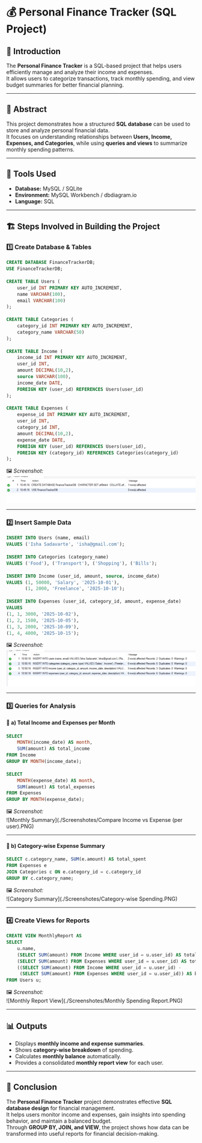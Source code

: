 # 💰 Personal Finance Tracker (SQL Project)

## 📖 Introduction
The **Personal Finance Tracker** is a SQL-based project that helps users efficiently manage and analyze their income and expenses.  
It allows users to categorize transactions, track monthly spending, and view budget summaries for better financial planning.

---

## 🧩 Abstract
This project demonstrates how a structured **SQL database** can be used to store and analyze personal financial data.  
It focuses on understanding relationships between **Users, Income, Expenses, and Categories**, while using **queries and views** to summarize monthly spending patterns.

---

## 🧰 Tools Used
- **Database:** MySQL / SQLite  
- **Environment:** MySQL Workbench / dbdiagram.io  
- **Language:** SQL  

---

## 🏗️ Steps Involved in Building the Project

### 1️⃣ Create Database & Tables
```sql
CREATE DATABASE FinanceTrackerDB;
USE FinanceTrackerDB;

CREATE TABLE Users (
    user_id INT PRIMARY KEY AUTO_INCREMENT,
    name VARCHAR(100),
    email VARCHAR(100)
);

CREATE TABLE Categories (
    category_id INT PRIMARY KEY AUTO_INCREMENT,
    category_name VARCHAR(50)
);

CREATE TABLE Income (
    income_id INT PRIMARY KEY AUTO_INCREMENT,
    user_id INT,
    amount DECIMAL(10,2),
    source VARCHAR(100),
    income_date DATE,
    FOREIGN KEY (user_id) REFERENCES Users(user_id)
);

CREATE TABLE Expenses (
    expense_id INT PRIMARY KEY AUTO_INCREMENT,
    user_id INT,
    category_id INT,
    amount DECIMAL(10,2),
    expense_date DATE,
    FOREIGN KEY (user_id) REFERENCES Users(user_id),
    FOREIGN KEY (category_id) REFERENCES Categories(category_id)
);
```

🖼️ *Screenshot:*  
![Database Schema](./Screenshotes/Create_database.PNG)

---

### 2️⃣ Insert Sample Data
```sql
INSERT INTO Users (name, email)
VALUES ('Isha Sadavarte', 'isha@gmail.com');

INSERT INTO Categories (category_name)
VALUES ('Food'), ('Transport'), ('Shopping'), ('Bills');

INSERT INTO Income (user_id, amount, source, income_date)
VALUES (1, 50000, 'Salary', '2025-10-01'),
       (1, 2000, 'Freelance', '2025-10-10');

INSERT INTO Expenses (user_id, category_id, amount, expense_date)
VALUES 
(1, 1, 3000, '2025-10-02'),
(1, 2, 1500, '2025-10-05'),
(1, 3, 2000, '2025-10-09'),
(1, 4, 4000, '2025-10-15');
```

🖼️ *Screenshot:*  
![Inserted Data](./Screenshotes/Insert_data.PNG)

---

### 3️⃣ Queries for Analysis

#### 🔹 a) Total Income and Expenses per Month
```sql
SELECT 
    MONTH(income_date) AS month, 
    SUM(amount) AS total_income
FROM Income
GROUP BY MONTH(income_date);

SELECT 
    MONTH(expense_date) AS month, 
    SUM(amount) AS total_expenses
FROM Expenses
GROUP BY MONTH(expense_date);
```
🖼️ *Screenshot:*  
![Monthly Summary](./Screenshotes/Compare Income vs Expense (per user).PNG)

---

#### 🔹 b) Category-wise Expense Summary
```sql
SELECT c.category_name, SUM(e.amount) AS total_spent
FROM Expenses e
JOIN Categories c ON e.category_id = c.category_id
GROUP BY c.category_name;
```
🖼️ *Screenshot:*  
![Category Summary](./Screenshotes/Category-wise Spending.PNG)

---

### 4️⃣ Create Views for Reports
```sql
CREATE VIEW MonthlyReport AS
SELECT 
    u.name,
    (SELECT SUM(amount) FROM Income WHERE user_id = u.user_id) AS total_income,
    (SELECT SUM(amount) FROM Expenses WHERE user_id = u.user_id) AS total_expense,
    ((SELECT SUM(amount) FROM Income WHERE user_id = u.user_id) -
     (SELECT SUM(amount) FROM Expenses WHERE user_id = u.user_id)) AS balance
FROM Users u;
```
🖼️ *Screenshot:*  
![Monthly Report View](./Screenshotes/Monthly Spending Report.PNG)

---

## 📊 Outputs
- Displays **monthly income and expense summaries**.  
- Shows **category-wise breakdown** of spending.  
- Calculates **monthly balance** automatically.  
- Provides a consolidated **monthly report view** for each user.


---

## 🧾 Conclusion
The **Personal Finance Tracker** project demonstrates effective **SQL database design** for financial management.  
It helps users monitor income and expenses, gain insights into spending behavior, and maintain a balanced budget.  
Through **GROUP BY, JOIN, and VIEW**, the project shows how data can be transformed into useful reports for financial decision-making.


